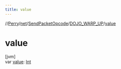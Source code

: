 ```yaml
---
title: value
---
```

//[Perry](../../../../index.html)/[net](../../index.html)/[SendPacketOpcode](../index.html)/[DOJO_WARP_UP](index.html)/[value](value.html)



# value



[jvm]\
var [value](value.html): [Int](https://kotlinlang.org/api/latest/jvm/stdlib/kotlin/-int/index.html)




